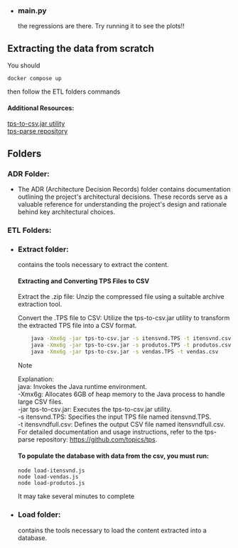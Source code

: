 - ### main.py  
    the regressions are there. Try running it to see the plots!!

## Extracting the data from scratch

You should 

```
docker compose up
```

then follow the ETL folders commands

#### Additional Resources:  
[tps-to-csv.jar utility](https://www.ctrl-alt-dev.nl/Projects/TPS-to-CSV/TPS-to-CSV.html)  
[tps-parse repository](https://github.com/ctrl-alt-dev/tps-parse)

## Folders
### ADR Folder:
- The ADR (Architecture Decision Records) folder contains documentation outlining the project's architectural decisions. These records serve as a valuable reference for understanding the project's design and rationale behind key architectural choices.

### ETL Folders:
- ### Extract folder:
    contains the tools necessary to extract the content.  
    
    #### Extracting and Converting TPS Files to CSV  
    Extract the .zip file: Unzip the compressed file using a suitable archive extraction tool.  

    Convert the .TPS file to CSV: Utilize the tps-to-csv.jar utility to transform the extracted TPS file into a CSV format.  
    ```bash
        java -Xmx6g -jar tps-to-csv.jar -s itensvnd.TPS -t itensvnd.csv
        java -Xmx6g -jar tps-to-csv.jar -s produtos.TPS -t produtos.csv
        java -Xmx6g -jar tps-to-csv.jar -s vendas.TPS -t vendas.csv
    ```
        
    > [!NOTE]  
    > Explanation:  
    java: Invokes the Java runtime environment.  
    -Xmx6g: Allocates 6GB of heap memory to the Java process to handle large CSV files.  
    -jar tps-to-csv.jar: Executes the tps-to-csv.jar utility.  
    -s itensvnd.TPS: Specifies the input TPS file named itensvnd.TPS.  
    -t itensvndfull.csv: Defines the output CSV file named itensvndfull.csv.  
    For detailed documentation and usage instructions, refer to the tps-parse repository: https://github.com/topics/tps.  

    #### To populate the database with data from the csv, you must run:  
    ```
    node load-itensvnd.js
    node load-vendas.js
    node load-produtos.js
    ```
    It may take several minutes to complete

- ### Load folder:  
    contains the tools necessary to load the content extracted into a database.  

